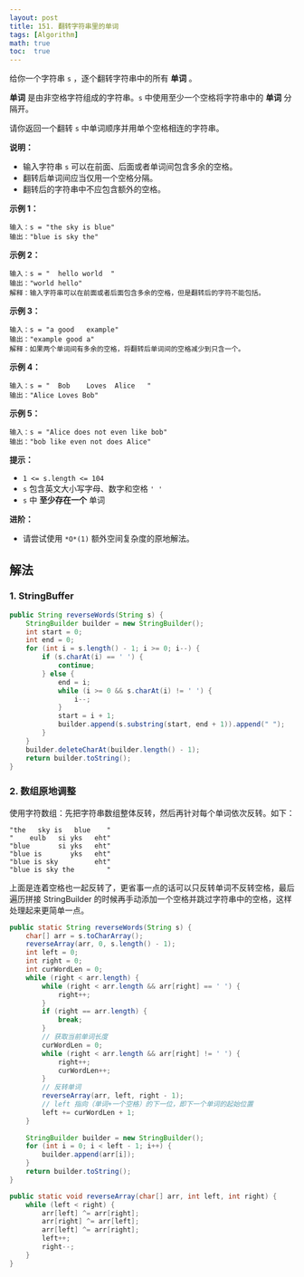 ```yaml
---
layout: post
title: 151. 翻转字符串里的单词
tags: [Algorithm]
math: true
toc:  true
---
```


给你一个字符串 `s` ，逐个翻转字符串中的所有 **单词** 。

**单词** 是由非空格字符组成的字符串。`s` 中使用至少一个空格将字符串中的 **单词** 分隔开。

请你返回一个翻转 `s` 中单词顺序并用单个空格相连的字符串。

**说明：**

- 输入字符串 `s` 可以在前面、后面或者单词间包含多余的空格。
- 翻转后单词间应当仅用一个空格分隔。
- 翻转后的字符串中不应包含额外的空格。

**示例 1：**

```
输入：s = "the sky is blue"
输出："blue is sky the"
```

**示例 2：**

```
输入：s = "  hello world  "
输出："world hello"
解释：输入字符串可以在前面或者后面包含多余的空格，但是翻转后的字符不能包括。
```

**示例 3：**

```
输入：s = "a good   example"
输出："example good a"
解释：如果两个单词间有多余的空格，将翻转后单词间的空格减少到只含一个。
```

**示例 4：**

```
输入：s = "  Bob    Loves  Alice   "
输出："Alice Loves Bob"
```

**示例 5：**

```
输入：s = "Alice does not even like bob"
输出："bob like even not does Alice"
```

**提示：**

- `1 <= s.length <= 104`
- `s` 包含英文大小写字母、数字和空格 `' '`
- `s` 中 **至少存在一个** 单词

**进阶：**

- 请尝试使用 `*O*(1)` 额外空间复杂度的原地解法。

## 解法

### 1. StringBuffer

```java
public String reverseWords(String s) {
    StringBuilder builder = new StringBuilder();
    int start = 0;
    int end = 0;
    for (int i = s.length() - 1; i >= 0; i--) {
        if (s.charAt(i) == ' ') {
            continue;
        } else {
            end = i;
            while (i >= 0 && s.charAt(i) != ' ') {
                i--;
            }
            start = i + 1;
            builder.append(s.substring(start, end + 1)).append(" ");
        }
    }
    builder.deleteCharAt(builder.length() - 1);
    return builder.toString();
}
```

### 2. 数组原地调整

使用字符数组：先把字符串数组整体反转，然后再针对每个单词依次反转。如下：

```
"the   sky is   blue    "
"    eulb   si yks   eht"
"blue       si yks   eht"
"blue is       yks   eht"
"blue is sky         eht"
"blue is sky the        "
```

上面是连着空格也一起反转了，更省事一点的话可以只反转单词不反转空格，最后遍历拼接 StringBuilder 的时候再手动添加一个空格并跳过字符串中的空格，这样处理起来更简单一点。

```java
public static String reverseWords(String s) {
    char[] arr = s.toCharArray();
    reverseArray(arr, 0, s.length() - 1);
    int left = 0;
    int right = 0;
    int curWordLen = 0;
    while (right < arr.length) {
        while (right < arr.length && arr[right] == ' ') {
            right++;
        }
        if (right == arr.length) {
            break;
        }
        // 获取当前单词长度
        curWordLen = 0;
        while (right < arr.length && arr[right] != ' ') {
            right++;
            curWordLen++;
        }
        // 反转单词
        reverseArray(arr, left, right - 1);
        // left 指向（单词+一个空格）的下一位，即下一个单词的起始位置
        left += curWordLen + 1;
    }
    
    StringBuilder builder = new StringBuilder();
    for (int i = 0; i < left - 1; i++) {
        builder.append(arr[i]);
    }
    return builder.toString();
}

public static void reverseArray(char[] arr, int left, int right) {
    while (left < right) {
        arr[left] ^= arr[right];
        arr[right] ^= arr[left];
        arr[left] ^= arr[right];
        left++;
        right--;
    }
}
```


